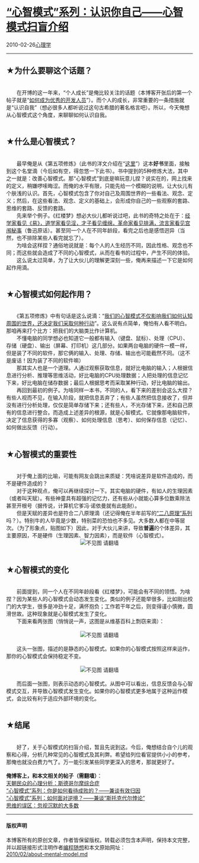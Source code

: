 <!DOCTYPE html>
<html xmlns="http://www.w3.org/1999/xhtml" xml:lang="zh-CN">
<head>
<meta http-equiv="Content-Type" content="text/html; charset=utf-8" />
<meta name="generator" content="Python script by program.think@gmail.com" />
<meta name="provider" content="program-think.blogspot.com" />
<link type="text/css" rel="stylesheet" href="../../css/program-think.css" />
<title>“心智模式”系列：认识你自己——心智模式扫盲介绍 - 编程随想的博客</title>
</head>
<body>
<div id="main" style="width:100%;">
<h1><a href="../../index.md" title="回到首页">“心智模式”系列：认识你自己——心智模式扫盲介绍</a></h1>
<div class="post-info"><span class="date-header">2010-02-26</span><a href="../../tags/E5BF83E79086E5ADA6.md" class="tag">心理学</a> </div>
<hr>
<div class="post">
<h2>★为什么要聊这个话题？</h2><br />&#12288;&#12288;在开博的这一年来，“个人成长”是俺比较关注的话题（本博客开张后的第一个帖子就是“<a href="../../2009/01/0.md">如何成为优秀的开发人员</a>”）。而个人的成长，非常重要的一条措施就是“认识自我”（想必很多人都听说过这句古希腊的著名格言吧）。所以，今天俺想从心智模式这个角度，来聊聊如何认识自我。<!--program-think--><br /><br /><h2>★什么是心智模式？</h2><br />&#12288;&#12288;最早俺是从《第五项修炼》（此书的洋文介绍在“<a href="http://en.wikipedia.org/wiki/The_Fifth_Discipline" target="_blank" rel="nofollow">这里</a>”）这本<b>好书</b>里面，接触到这个名堂滴（今后如有空，得忽悠一下此书）。书中提到的5种修炼大法，其中之一就是：改善心智模式。那“心智模式”到底是嘛玩意儿捏？说实在的，网上找来的定义，稍嫌啰嗦晦涩。而俺的水平有限，只能先给一个模糊的说明，让大伙儿有个肤浅的认识。首先，心智模式包含了你对自己及周围世界的一些看法、观念、定义；然后，在这些看法、观念、定义的基础上，会形成你自己的一些观察的套路、思维的套路、反馈的套路。<br />&#12288;&#12288;先来举个例子。《红楼梦》想必大伙儿都听说过吧，此书的奇特之处在于：<u>经学家看见《易》，道学家看见淫，才子看见缠绵，革命家看见排满，流言家看见宫闱秘事</u>（鲁迅原话）。甚至同一个人在不同年龄段，看完之后也是感悟迥异（当然，也不排除某些人看完就忘了）。<br />&#12288;&#12288;为啥会这样捏？通俗地说就是：每个人的人生经历不同，因此性格、观念也不同；而这些就会造成了不同的心智模式，从而在看书的过程中，产生不同的体验。<br />&#12288;&#12288;这么说太过简单，为了让大伙儿的理解更深刻一些，俺再来描述一下它是如何起作用滴。<br /><br /><h2>★心智模式如何起作用？</h2><br />&#12288;&#12288;《第五项修炼》中有句话是这么说滴：“<u>我们的心智模式不仅影响我们如何认知周围的世界，还决定我们采取何种行动</u>”。这么说有点简单，俺怕有人看不明白。那咱再来打个比方：把我们的大脑类比作计算机。<br />&#12288;&#12288;不懂电脑的同学想必也知道它一般都有输入（键盘、鼠标）、处理（CPU）、存储（硬盘）、输出（屏幕、打印机）这几部分。如果两台电脑的硬件一模一样，但是装了不同的软件，那它俩的输入、处理、存储、输出也可能截然不同。（这不是废话！因为装了不同的软件嘛）<br />&#12288;&#12288;那其实人也是一个道理。人通过观察获取信息，就好比电脑的输入；人根据信息进行分析、推理等思维活动，好比电脑的CPU处理数据；人把处理的信息记忆下来，好比电脑在储存数据；最后人根据思考而采取某种行动，好比电脑的输出。<br />&#12288;&#12288;再回到最初的例子。为啥同样一本书，不同的人，看下来的差别会这么大捏？有些人视而不见，在输入阶段，就把信息丢弃了；有些人虽然把信息接收了，但并没有进行分析处理，仅仅是简单存储下来；还有些人，不光存储下来，还和自己原有的信息进行整合。而造成上述差异的根源，就是心智模式。它就像那电脑软件，决定了信息获得的多寡（观察）、如何处理信息（思考）、如何保存信息（记忆）、如何做出反馈（行动）。<br /><br /><h2>★心智模式的重要性</h2><br />&#12288;&#12288;对于俺上面的比喻，可能有网友会跳出来质疑：凭啥说差异是软件造成的，而不是硬件造成的？<br />&#12288;&#12288;对于这种观点，俺可以再继续探讨一下。其实电脑的硬件，有如人的生理因素（或者叫天赋）。有些神童具有超强的记忆力，还有些从小就能心算多位数乘除法甚至开根号（据传说，计算机它爹冯·诺依曼就有此能耐）。<br />&#12288;&#12288;但是天赋的差异也是符合二八原理滴（还记得俺在半年前写的<a href="../../2009/02/80-20-principle-0-overview.md">“二八原理”系列</a>吗？）。特别牛的人毕竟是少数，特别菜的恐怕也不多见。大多数人都在中等层次。（为了形象点，贴图如下）因此，对于大伙儿来讲，导致<b>普遍</b>的个体差异，其主要原因，不是硬件（生理因素、智力因素），而是软件（心智模式）。<br /><center><img src="../../images/2010/02/OQAAAKvGvQCq4qOeQmgnwUWulUgYDBE2bIt-39fLpyqmDQ_kBt-OZ_S4SnybtgO0HA7M_dJver_bceB_uWkGO4kI0oIA15jOjK3Gq_KeNSiu2i63wPA5feTBltxe" alt="不见图 请翻墙"></center><br /><h2>★心智模式的变化</h2><br />&#12288;&#12288;前面提到，同一个人在不同年龄段看《红楼梦》，可能会有不同的领悟。为啥捏？因为某些人的心智模式会动态发生变化。类似的例子还能举很多，比如刚出校门的大学生，很多是冲劲十足，满怀抱负；工作若干年之后，则变得谨小慎微，圆滑世故。这种现象就是心智模式发生了变化。<br />&#12288;&#12288;下面来看两张图（悄悄说一声，这图是从维基百科上剽窃来滴）：<br /><br /><center><img src="../../images/2010/02/OgAAALsjpUPE1P2chLrv5OW-II5snS1dRPyKzwjweYqzu0zSjTLrp3ICD7uqhOWM2w_Cu6TmVdEZlayS3C_XS3uN2SUA15jOjCLISoTeKQtDnPt-4-SE50o5WALU" alt="不见图 请翻墙"></center><br />&#12288;&#12288;这头一张图，描述的是静态的心智模式。如果你的心智模式按照这样来运作，那你的心智模式会保持稳定不变。<br /><br /><center><img src="../../images/2010/02/OgAAABvGDHKS-s__SBsiKxqPQ_sHjh4VaOTLKAg3l_bFNA8rpUDK6cOw_Uo754aBLA96KkihDpcjTBeOQ-2m6R11m5kA15jOjG4jt33YPN2zwQfjHFjcR15B2C_T" alt="不见图 请翻墙"></center><br />&#12288;&#12288;而后面一张图，则表示动态的心智模式。从图中可以看出，信息反馈会与心智模式交互，并导致心智模式发生变化。如果你的心智模式更多地属于这种运作模式，会比较有利于适应外部环境的变化。<br /><br /><h2>★结尾</h2><br />&#12288;&#12288;好了，关于心智模式的扫盲介绍，暂且先说到这。今后，俺想结合自个儿的观察和心得，分析几种常见的心智模式及其利弊。希望给列位看官提供小小的参考，那俺也就没白费力气了。万一能引发某些同学更深入的思考，那就更好了。<br /><br /><b>俺博客上，和本文相关的帖子（需翻墙）</b>：<br /><a href="../../2012/06/stockholm-syndrome.md">天朝民众的心理分析：斯德哥尔摩综合症</a><br /><a href="../../2010/04/how-to-attribute-success-failure.md">“心智模式”系列：你是如何看待成败的？——兼谈有效归因</a><br /><a href="../../2012/01/stockdale-paradox.md">“心智模式”系列：如何面对逆境？——兼谈“斯托克代尔悖论”</a><br /><a href="../../2010/07/silent-proof.md">思维的误区：忽视沉默的大多数</a><div class="blogger-post-footer">
</div>
<hr>
<div class="copyright">
<h4>版权声明</h4>
本博客所有的原创文章，作者皆保留版权。转载必须包含本声明，保持本文完整，并以超链接形式注明作者<a href="mailto:program.think@gmail.com">编程随想</a>和本文原始网址：<br>
<a href="2010/02/about-mental-model.md">2010/02/about-mental-model.md</a>
</div>
</div>
</body>
</html>
